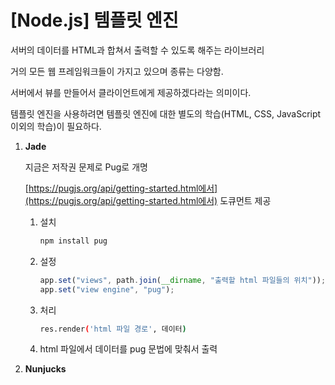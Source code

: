 # [Node.js] 템플릿 엔진

서버의 데이터를 HTML과 합쳐서 출력할 수 있도록 해주는 라이브러리

거의 모든 웹 프레임워크들이 가지고 있으며 종류는 다양함.

서버에서 뷰를 만들어서 클라이언트에게 제공하겠다라는 의미이다.

템플릿 엔진을 사용하려면 템플릿 엔진에 대한 별도의 학습(HTML, CSS, JavaScript 이외의 학습)이 필요하다.

1. **Jade**

   지금은 저작권 문제로 Pug로 개명

   [https://pugjs.org/api/getting-started.html에서](https://pugjs.org/api/getting-started.html에서) 도큐먼트 제공

   1. 설치

      ```bash
      npm install pug
      ```

   2. 설정

      ```jsx
      app.set("views", path.join(__dirname, "출력할 html 파일들의 위치"));
      app.set("view engine", "pug");
      ```

   3. 처리

      ```bash
      res.render('html 파일 경로', 데이터)
      ```

   4. html 파일에서 데이터를 pug 문법에 맞춰서 출력

2. **Nunjucks**
